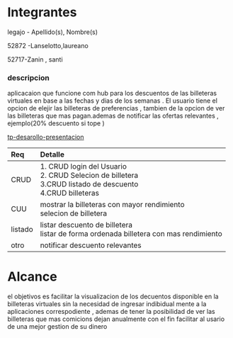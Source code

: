 # Integrantes

legajo - Apellido(s), Nombre(s)

52872 -Lanselotto,laureano

52717-Zanin , santi

### descripcion

aplicacaion que funcione com hub para los descuentos de las billeteras virtuales en base a las fechas y dias de los semanas . El usuario tiene el opcion de elejir las billeteras de preferencias , tambien de la opcion de ver las billeteras que mas pagan.ademas de notificar las ofertas relevantes , ejemplo(20% descuento si tope )

[tp-desarollo-presentacion](https://github.com/user-attachments/assets/ada48a43-4774-4326-833c-0a9c4fa79927)

|Req|Detalle|
|:-|:-|
|CRUD |1. CRUD login del Usuario<br>2. CRUD Selecion de billetera<br>3.CRUD listado de descuento<br>4.CRUD billeteras|
|CUU | mostrar la billeteras con mayor rendimiento <br>selecion de billetera |
|listado|listar descuento de billetera <br> listar de forma ordenada billetera con mas rendimiento|
|otro|notificar descuento relevantes|
# Alcance 

el objetivos es facilitar la visualizacion de los decuentos disponible en la billeteras virtuales sin la necesidad de ingresar indibidual mente a la aplicaciones correspodiente , ademas de tener la posibilidad de ver las billeteras que mas comicions dejan anualmente con el fin facilitar al usario de una mejor gestion de su dinero
